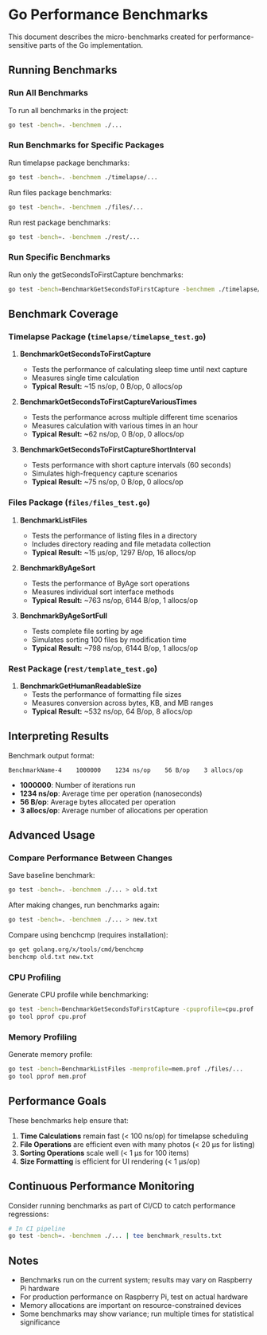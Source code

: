 # Go Performance Benchmarks

This document describes the micro-benchmarks created for performance-sensitive parts of the Go implementation.

## Running Benchmarks

### Run All Benchmarks

To run all benchmarks in the project:

```bash
go test -bench=. -benchmem ./...
```

### Run Benchmarks for Specific Packages

Run timelapse package benchmarks:
```bash
go test -bench=. -benchmem ./timelapse/...
```

Run files package benchmarks:
```bash
go test -bench=. -benchmem ./files/...
```

Run rest package benchmarks:
```bash
go test -bench=. -benchmem ./rest/...
```

### Run Specific Benchmarks

Run only the getSecondsToFirstCapture benchmarks:
```bash
go test -bench=BenchmarkGetSecondsToFirstCapture -benchmem ./timelapse/...
```

## Benchmark Coverage

### Timelapse Package (`timelapse/timelapse_test.go`)

1. **BenchmarkGetSecondsToFirstCapture**
   - Tests the performance of calculating sleep time until next capture
   - Measures single time calculation
   - **Typical Result:** ~15 ns/op, 0 B/op, 0 allocs/op

2. **BenchmarkGetSecondsToFirstCaptureVariousTimes**
   - Tests the performance across multiple different time scenarios
   - Measures calculation with various times in an hour
   - **Typical Result:** ~62 ns/op, 0 B/op, 0 allocs/op

3. **BenchmarkGetSecondsToFirstCaptureShortInterval**
   - Tests performance with short capture intervals (60 seconds)
   - Simulates high-frequency capture scenarios
   - **Typical Result:** ~75 ns/op, 0 B/op, 0 allocs/op

### Files Package (`files/files_test.go`)

1. **BenchmarkListFiles**
   - Tests the performance of listing files in a directory
   - Includes directory reading and file metadata collection
   - **Typical Result:** ~15 μs/op, 1297 B/op, 16 allocs/op

2. **BenchmarkByAgeSort**
   - Tests the performance of ByAge sort operations
   - Measures individual sort interface methods
   - **Typical Result:** ~763 ns/op, 6144 B/op, 1 allocs/op

3. **BenchmarkByAgeSortFull**
   - Tests complete file sorting by age
   - Simulates sorting 100 files by modification time
   - **Typical Result:** ~798 ns/op, 6144 B/op, 1 allocs/op

### Rest Package (`rest/template_test.go`)

1. **BenchmarkGetHumanReadableSize**
   - Tests the performance of formatting file sizes
   - Measures conversion across bytes, KB, and MB ranges
   - **Typical Result:** ~532 ns/op, 64 B/op, 8 allocs/op

## Interpreting Results

Benchmark output format:
```
BenchmarkName-4    1000000    1234 ns/op    56 B/op    3 allocs/op
```

- **1000000**: Number of iterations run
- **1234 ns/op**: Average time per operation (nanoseconds)
- **56 B/op**: Average bytes allocated per operation
- **3 allocs/op**: Average number of allocations per operation

## Advanced Usage

### Compare Performance Between Changes

Save baseline benchmark:
```bash
go test -bench=. -benchmem ./... > old.txt
```

After making changes, run benchmarks again:
```bash
go test -bench=. -benchmem ./... > new.txt
```

Compare using benchcmp (requires installation):
```bash
go get golang.org/x/tools/cmd/benchcmp
benchcmp old.txt new.txt
```

### CPU Profiling

Generate CPU profile while benchmarking:
```bash
go test -bench=BenchmarkGetSecondsToFirstCapture -cpuprofile=cpu.prof ./timelapse/...
go tool pprof cpu.prof
```

### Memory Profiling

Generate memory profile:
```bash
go test -bench=BenchmarkListFiles -memprofile=mem.prof ./files/...
go tool pprof mem.prof
```

## Performance Goals

These benchmarks help ensure that:

1. **Time Calculations** remain fast (< 100 ns/op) for timelapse scheduling
2. **File Operations** are efficient even with many photos (< 20 μs for listing)
3. **Sorting Operations** scale well (< 1 μs for 100 items)
4. **Size Formatting** is efficient for UI rendering (< 1 μs/op)

## Continuous Performance Monitoring

Consider running benchmarks as part of CI/CD to catch performance regressions:

```bash
# In CI pipeline
go test -bench=. -benchmem ./... | tee benchmark_results.txt
```

## Notes

- Benchmarks run on the current system; results may vary on Raspberry Pi hardware
- For production performance on Raspberry Pi, test on actual hardware
- Memory allocations are important on resource-constrained devices
- Some benchmarks may show variance; run multiple times for statistical significance
